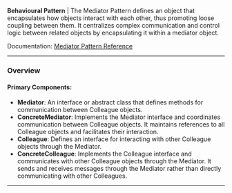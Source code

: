 **Behavioural Pattern** | The Mediator Pattern defines an object that encapsulates how objects interact with each other, thus promoting loose coupling between them. It centralizes complex communication and control logic between related objects by encapsulating it within a mediator object.

Documentation: [Mediator Pattern Reference](https://refactoring.guru/design-patterns/mediator)
___
### Overview
#### Primary Components:
- **Mediator**: An interface or abstract class that defines methods for communication between Colleague objects.
- **ConcreteMediator**: Implements the Mediator interface and coordinates communication between Colleague objects. It maintains references to all Colleague objects and facilitates their interaction.
- **Colleague**: Defines an interface for interacting with other Colleague objects through the Mediator.
- **ConcreteColleague**: Implements the Colleague interface and communicates with other Colleague objects through the Mediator. It sends and receives messages through the Mediator rather than directly communicating with other Colleagues.

___